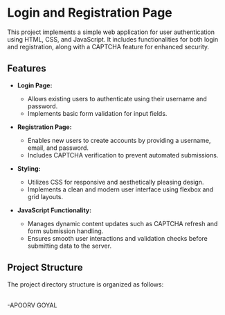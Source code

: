 # Login and Registration Page

This project implements a simple web application for user authentication using HTML, CSS, and JavaScript. It includes functionalities for both login and registration, along with a CAPTCHA feature for enhanced security.

## Features

- **Login Page:**
  - Allows existing users to authenticate using their username and password.
  - Implements basic form validation for input fields.
  
- **Registration Page:**
  - Enables new users to create accounts by providing a username, email, and password.
  - Includes CAPTCHA verification to prevent automated submissions.
  
- **Styling:**
  - Utilizes CSS for responsive and aesthetically pleasing design.
  - Implements a clean and modern user interface using flexbox and grid layouts.
  
- **JavaScript Functionality:**
  - Manages dynamic content updates such as CAPTCHA refresh and form submission handling.
  - Ensures smooth user interactions and validation checks before submitting data to the server.

## Project Structure

The project directory structure is organized as follows:

<br>
-APOORV GOYAL

